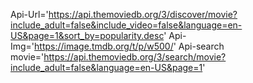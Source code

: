 Api-Url='https://api.themoviedb.org/3/discover/movie?include_adult=false&include_video=false&language=en-US&page=1&sort_by=popularity.desc'
Api-Img='https://image.tmdb.org/t/p/w500/'
Api-search movie='https://api.themoviedb.org/3/search/movie?include_adult=false&language=en-US&page=1' 